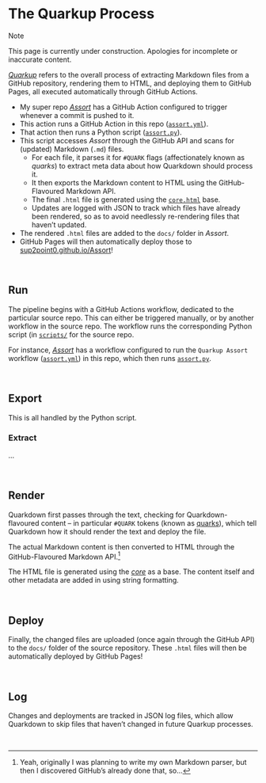 # The Quarkup Process

> [!NOTE]
> This page is currently under construction. Apologies for incomplete or inaccurate content.

[*Quarkup*](glossary.md) refers to the overall process of extracting Markdown files from a GitHub repository, rendering them to HTML, and deploying them to GitHub Pages, all executed automatically through GitHub Actions.

- My super repo [*Assort*](https://github.com/Sup2point0/Assort) has a GitHub Action configured to trigger whenever a commit is pushed to it.
- This action runs a GitHub Action in this repo ([`assort.yml`](.github/workflows/assort.yml)).
- That action then runs a Python script ([`assort.py`](scripts/assort.py)).
- This script accesses *Assort* through the GitHub API and scans for (updated) Markdown (`.md`) files.
  - For each file, it parses it for `#QUARK` flags (affectionately known as *quarks*) to extract meta data about how Quarkdown should process it.
  - It then exports the Markdown content to HTML using the GitHub-Flavoured Markdown API.
  - The final `.html` file is generated using the [`core.html`](quarkdown/resources/core.html) base.
  - Updates are logged with JSON to track which files have already been rendered, so as to avoid needlessly re-rendering files that haven’t updated.
- The rendered `.html` files are added to the `docs/` folder in *Assort*.
- GitHub Pages will then automatically deploy those to [sup2point0.github.io/Assort](https://sup2point0.github.io/Assort)!


<br>


## Run

The pipeline begins with a GitHub Actions workflow, dedicated to the particular source repo. This can either be triggered manually, or by another workflow in the source repo. The workflow runs the corresponding Python script (in [`scripts/`](../scripts/) for the source repo.

For instance, [*Assort*](https://github.com/Sup2point0/Assort) has a workflow configured to run the `Quarkup Assort` workflow ([`assort.yml`](../.github/workflows/assort.yml)) in this repo, which then runs [`assort.py`](../scripts/assort.py).


<br>


## Export

This is all handled by the Python script.

### Extract
...


<br>


## Render

Quarkdown first passes through the text, checking for Quarkdown-flavoured content – in particular `#QUARK` tokens (known as [quarks](quarks.md)), which tell Quarkdown how it should render the text and deploy the file.

The actual Markdown content is then converted to HTML through the GitHub-Flavoured Markdown API.[^api]

[^api]: Yeah, originally I was planning to write my own Markdown parser, but then I discovered GitHub’s already done that, so...

The HTML file is generated using the [*core*](../quarkdown/resources/core.html) as a base. The content itself and other metadata are added in using string formatting.


<br>


## Deploy

Finally, the changed files are uploaded (once again through the GitHub API) to the `docs/` folder of the source repository. These `.html` files will then be automatically deployed by GitHub Pages!


<br>


## Log

Changes and deployments are tracked in JSON log files, which allow Quarkdown to skip files that haven’t changed in future Quarkup processes.


<br>
